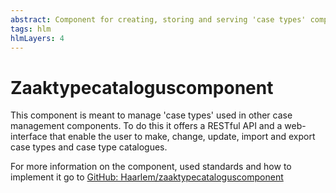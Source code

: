 ```yaml
---
abstract: Component for creating, storing and serving 'case types' compliant to ImZTC 2.1 with an API and web-interface
tags: hlm
hlmLayers: 4
---
```


# Zaaktypecataloguscomponent

This component is meant to manage 'case types' used in other case management components. To do this it offers a RESTful API and a web-interface that enable the user to make, change, update, import and export case types and case type catalogues.

For more information on the component, used standards and how to implement it go to [GitHub: Haarlem/zaaktypecataloguscomponent](https://github.com/Haarlem/zaaktypecataloguscomponent)
